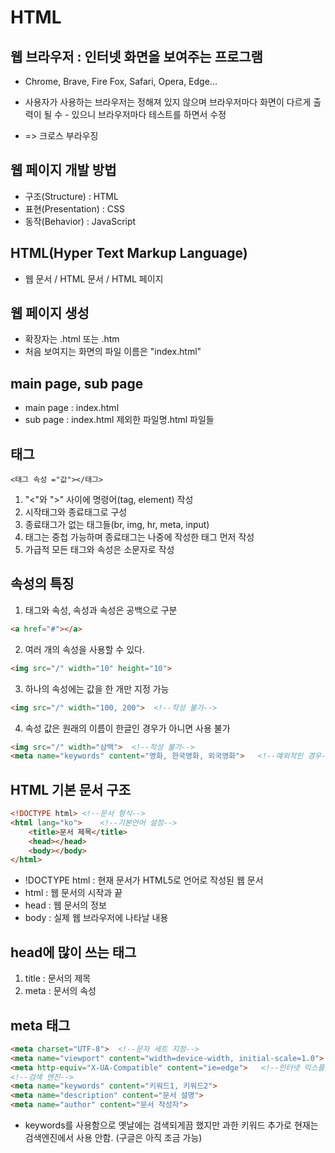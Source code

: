 # HTML

## 웹 브라우저 : 인터넷 화면을 보여주는 프로그램

- Chrome, Brave, Fire Fox, Safari, Opera, Edge...

- 사용자가 사용하는 브라우저는 정해져 있지 않으며 브라우저마다 화면이 다르게 출력이 될 수 - 있으니 브라우저마다 테스트를 하면서 수정
-   => 크로스 부라우징

## 웹 페이지 개발 방법

- 구조(Structure) : HTML
- 표현(Presentation) : CSS
- 동작(Behavior) : JavaScript

## HTML(Hyper Text Markup Language)

- 웹 문서 / HTML 문서 / HTML 페이지


## 웹 페이지 생성

- 확장자는 .html 또는 .htm
- 처음 보여지는 화면의 파일 이름은 "index.html"

## main page, sub page

- main page : index.html
- sub page : index.html 제외한 파일명.html 파일들

## 태그

```
<태그 속성 ="값"></태그>
```

1. "<"와 ">" 사이에 명령어(tag, element) 작성
2. 시작태그와 종료태그로 구성
3. 종료태그가 없는 태그들(br, img, hr, meta, input)
4. 태그는 중첩 가능하며 종료태그는 나중에 작성한 태그 먼저 작성
5. 가급적 모든 태그와 속성은 소문자로 작성


## 속성의 특징

1. 태그와 속성, 속성과 속성은 공백으로 구분
```html
<a href="#"></a>
```

2. 여러 개의 속성을 사용할 수 있다.
```html
<img src="/" width="10" height="10">
```

3. 하나의 속성에는 값을 한 개만 지정 가능
```html
<img src="/" width="100, 200">  <!--작성 불가-->
```

4. 속성 값은 원래의 이름이 한글인 경우가 아니면 사용 불가   <!--meta는 예외-->
```html
<img src="/" width="삼백">  <!--작성 불가-->
<meta name="keywords" content="영화, 한국영화, 외국영화">   <!--예외적인 경우-->
```

## HTML 기본 문서 구조
```html
<!DOCTYPE html> <!--문서 형식-->
<html lang="ko">    <!--기본언어 설정-->    
    <title>문서 제목</title>
    <head></head>
    <body></body>
</html>
```

- !DOCTYPE html : 현재 문서가 HTML5로 언어로 작성된 웹 문서
- html : 웹 문서의 시작과 끝
- head : 웹 문서의 정보
- body : 실제 웹 브라우저에 나타날 내용

## head에 많이 쓰는 태그

1. title : 문서의 제목
2. meta : 문서의 속성

## meta 태그
```html
<meta charset="UTF-8">  <!--문자 세트 지정-->
<meta name="viewport" content="width=device-width, initial-scale=1.0">  <!--모바일 기기-->
<meta http-equiv="X-UA-Compatible" content="ie=edge">   <!--인터넷 익스플로러 브라우저-->
<!--검색 엔진-->
<meta name="keywords" content="키워드1, 키워드2">
<meta name="description" content="문서 설명">
<meta name="author" content="문서 작성자">
```

- keywords를 사용함으로 옛날에는 검색되게끔 했지만 과한 키워드 추가로 현재는 검색엔진에서 사용 안함.
  (구글은 아직 조금 가능)




